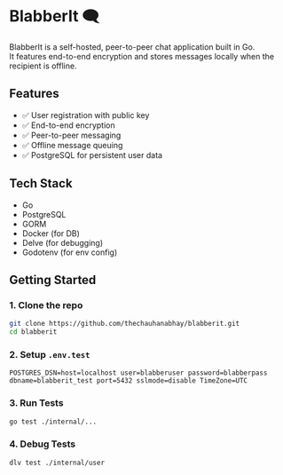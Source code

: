 # BlabberIt 🗨️

BlabberIt is a self-hosted, peer-to-peer chat application built in Go.  
It features end-to-end encryption and stores messages locally when the recipient is offline.

## Features

- ✅ User registration with public key
- ✅ End-to-end encryption
- ✅ Peer-to-peer messaging
- ✅ Offline message queuing
- ✅ PostgreSQL for persistent user data

## Tech Stack

- Go
- PostgreSQL
- GORM
- Docker (for DB)
- Delve (for debugging)
- Godotenv (for env config)

## Getting Started

### 1. Clone the repo

```bash
git clone https://github.com/thechauhanabhay/blabberit.git
cd blabberit
```

### 2. Setup `.env.test`

```env
POSTGRES_DSN=host=localhost user=blabberuser password=blabberpass dbname=blabberit_test port=5432 sslmode=disable TimeZone=UTC
```

### 3. Run Tests

```bash
go test ./internal/...
```

### 4. Debug Tests

```bash
dlv test ./internal/user
```
